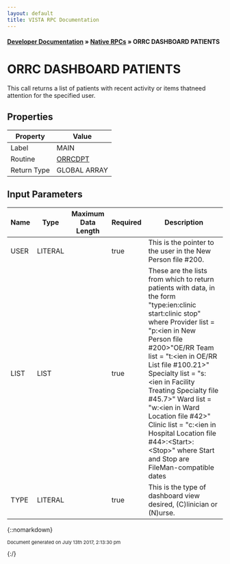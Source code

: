 ```yaml
---
layout: default
title: VISTA RPC Documentation
---
```


#### [Developer Documentation](../index) &#187; [Native RPCs](TableOfContents) &#187; ORRC DASHBOARD PATIENTS<br/>
# ORRC DASHBOARD PATIENTS

This call returns a list of patients with recent activity or items thatneed attention for the specified user.

## Properties

Property | Value
--- | ---
Label | MAIN
Routine | [ORRCDPT](http://code.osehra.org/dox/Routine_ORRCDPT_source.html)
Return Type | GLOBAL ARRAY


## Input Parameters

Name | Type | Maximum Data Length | Required | Description
--- | --- | --- | --- | ---
USER | LITERAL |  | true | This is the pointer to the user in the New Person file #200.
LIST | LIST |  | true | These are the lists from which to return patients with data, in the form &quot;type:ien:clinic start:clinic stop&quot; where  Provider list &#x3D; &quot;p:&lt;ien in New Person file #200&gt;&quot;OE/RR Team list &#x3D; &quot;t:&lt;ien in OE/RR List file #100.21&gt;&quot; Specialty list &#x3D; &quot;s:&lt;ien in Facility Treating Specialty file #45.7&gt;&quot;      Ward list &#x3D; &quot;w:&lt;ien in Ward Location file #42&gt;&quot;    Clinic list &#x3D; &quot;c:&lt;ien in Hospital Location file #44&gt;:&lt;Start&gt;:&lt;Stop&gt;&quot;                    where Start and Stop are FileMan-compatible dates
TYPE | LITERAL |  | true | This is the type of dashboard view desired, (C)linician or (N)urse.



{::nomarkdown} <br/><p style="font-size: 11px">Document generated on July 13th 2017, 2:13:30 pm</p>{:/}